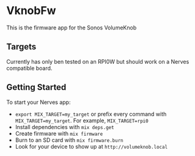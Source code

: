# VknobFw

This is the firmware app for the Sonos VolumeKnob

## Targets
Currently has only ben tested on an RPI0W but should work on a Nerves compatible board.

## Getting Started

To start your Nerves app:
  * `export MIX_TARGET=my_target` or prefix every command with
    `MIX_TARGET=my_target`. For example, `MIX_TARGET=rpi0`
  * Install dependencies with `mix deps.get`
  * Create firmware with `mix firmware`
  * Burn to an SD card with `mix firmware.burn`
  * Look for your device to show up at `http://volumeknob.local`
